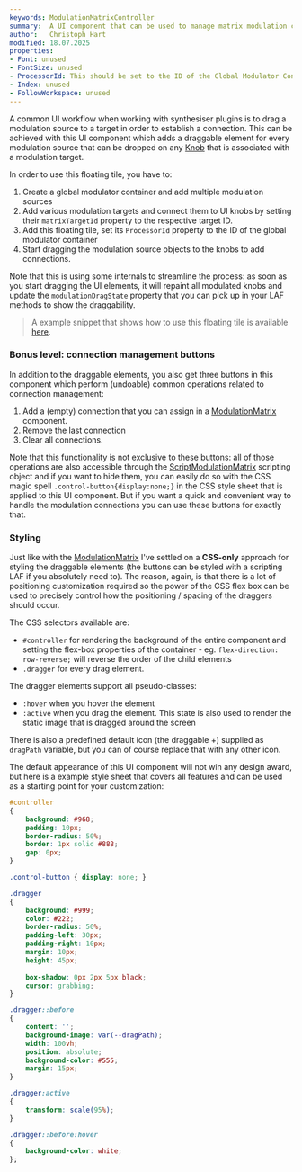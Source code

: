 ```yaml
---
keywords: ModulationMatrixController
summary:  A UI component that can be used to manage matrix modulation connections
author:   Christoph Hart
modified: 18.07.2025
properties:
- Font: unused
- FontSize: unused
- ProcessorId: This should be set to the ID of the Global Modulator Container you are using with the matrix modulation system.
- Index: unused
- FollowWorkspace: unused
---
```

  
A common UI workflow when working with synthesiser plugins is to drag a modulation source to a target in order to establish a connection. This can be achieved with this UI component which adds a draggable element for every modulation source that can be dropped on any [Knob](/ui-components/plugin-components/knob) that is associated with a modulation target.

In order to use this floating tile, you have to:

1. Create a global modulator container and add multiple modulation sources
2. Add various modulation targets and connect them to UI knobs by setting their `matrixTargetId` property to the respective target ID.
3. Add this floating tile, set its `ProcessorId` property to the ID of the global modulator container
4. Start dragging the modulation source objects to the knobs to add connections.

Note that this is using some internals to streamline the process: as soon as you start dragging the UI elements, it will repaint all modulated knobs and update the `modulationDragState` property that you can pick up in your LAF methods to show the draggability.

> A example snippet that shows how to use this floating tile is available [here](/tutorials/scripting#modulation-matrix-tutorial).

### Bonus level: connection management buttons

In addition to the draggable elements, you also get three buttons in this component which perform (undoable) common operations related to connection management:

1. Add a (empty) connection that you can assign in a [ModulationMatrix](/ui-components/floating-tiles/plugin/modulationmatrix) component.
2. Remove the last connection
3. Clear all connections.

Note that this functionality is not exclusive to these buttons: all of those operations are also accessible through the [ScriptModulationMatrix](/scripting/scripting-api/scriptmodulationmatrix) scripting object and if you want to hide them, you can easily do so with the CSS magic spell `.control-button{display:none;}` in the CSS style sheet that is applied to this UI component. But if you want a quick and convenient way to handle the modulation connections you can use these buttons for exactly that.

### Styling

Just like with the [ModulationMatrix](/ui-components/floating-tiles/plugin/modulationmatrix) I've settled on a **CSS-only** approach for styling the draggable elements (the buttons can be styled with a scripting LAF if you absolutely need to). The reason, again, is that there is a lot of positioning customization required so the power of the CSS flex box can be used to precisely control how the positioning / spacing of the draggers should occur.

The CSS selectors available are:

- `#controller` for rendering the background of the entire component and setting the flex-box properties of the container - eg. `flex-direction: row-reverse;` will reverse the order of the child elements
- `.dragger` for every drag element.

The dragger elements support all pseudo-classes:

- `:hover` when you hover the element
- `:active` when you drag the element. This state is also used to render the static image that is dragged around the screen

There is also a predefined default icon (the draggable +) supplied as `dragPath` variable, but you can of course replace that with any other icon.

The default appearance of this UI component will not win any design award, but here is a example style sheet that covers all features and can be used as a starting point for your customization:

```css
#controller
{
	background: #968;
	padding: 10px;
	border-radius: 50%;
	border: 1px solid #888;
	gap: 0px;
}

.control-button { display: none; }

.dragger
{
	background: #999;
	color: #222;
	border-radius: 50%;
	padding-left: 30px;
	padding-right: 10px;
	margin: 10px;
	height: 45px;
	
	box-shadow: 0px 2px 5px black;
	cursor: grabbing;
}

.dragger::before
{
	content: '';
	background-image: var(--dragPath);
	width: 100vh;
	position: absolute;
	background-color: #555;
	margin: 15px;
}

.dragger:active
{
	transform: scale(95%);
}

.dragger::before:hover
{
	background-color: white;
};
```




